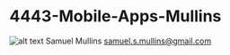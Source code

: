 # 4443-Mobile-Apps-Mullins
![alt text](https://i.imgur.com/A1pUrTA.jpg)
Samuel Mullins
samuel.s.mullins@gmail.com
